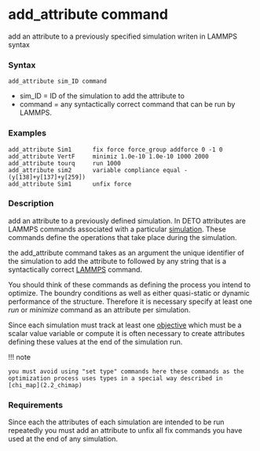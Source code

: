 # add_attribute command
add an attribute to a previously specified simulation writen in LAMMPS syntax
### Syntax
```
add_attribute sim_ID command
```
- sim_ID = ID of the simulation to add the attribute to
- command = any syntactically correct command that can be run by LAMMPS.
 
### Examples
````
add_attribute Sim1	    fix	force force_group addforce 0 -1 0
add_attribute VertF     minimiz 1.0e-10 1.0e-10 1000 2000
add_attribute tourq     run 1000
add_attribute sim2      variable compliance equal -(y[138]+y[137]+y[259])
add_attribute Sim1 	    unfix force
````

### Description
add an attribute to a previously defined simulation. In DETO attributes are LAMMPS commands associated with a particular [simulation](3.3_simulation.md). These commands define the operations that take place during the simulation.

the add_attribute command takes as an argument the unique identifier of the simulation to add the attribute to followed by any string that is a syntactically correct [LAMMPS](https://docs.lammps.org/Manual.html#) command. 

You should think of these commands as defining the process you intend to optimize. The boundry conditions as well as either quasi-static or dynamic performance of the structure. Therefore it is necessary specify at least one _run_ or _minimize_ command as an attribute per simulation.

Since each simulation must track at least one [objective](3.9_add_objective.md) which must be a scalar value variable or compute it is often necessary to create attributes defining these values at the end of the simulation run.

!!! note

    you must avoid using "set type" commands here these commands as the optimization process uses types in a special way described in [chi_map](2.2_chimap)


### Requirements
Since each the attributes of each simulation are intended to be run repeatedly you must add an attribute to unfix all fix commands you have used at the end of any simulation.